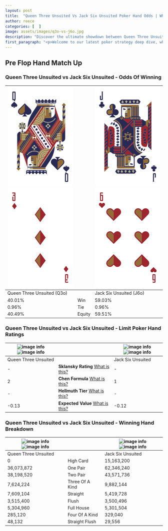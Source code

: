 ```yaml
---
layout: post
title:  "Queen Three Unsuited Vs Jack Six Unsuited Poker Hand Odds | Which Is The Better Hand In Poker? A Complete Guide"
author: reece
categories: [  ]
image: assets/images/q3o-vs-j6o.jpg
description: "Discover the ultimate showdown between Queen Three Unsuited and Jack Six Unsuited in poker! Uncover the odds, strategies, and scenarios where one hand triumphs over the other. Get ready to up your poker game with this thrilling analysis."
first_paragraph: "<p>Welcome to our latest poker strategy deep dive, where we're pitting two distinct hands against each other in a high-stakes showdown: Queen Three Unsuited vs Jack Six Unsuited.</p><p>In the dynamic world of poker, every decision counts, and knowing which hand holds the upper hand is key to your success at the table.</p><p>In this article, we'll dissect these two hands, explore the scenarios where one dominates the other, and equip you with the knowledge to make strategic choices that can tip the odds in your favor.</p><p>Get ready to unravel the intriguing dynamics of these poker hands and elevate your game to new heights.</p>"
---
```




[comment]: # (sp0)

## Pre Flop Hand Match Up

<div class="table hand-ratings" markdown="1"> 



### Queen Three Unsuited vs Jack Six Unsuited - Odds Of Winning


    
| ![image info](assets/images/hand1/q.png) ![image info](assets/images/hand1/3o.png) |  | ![image info](assets/images/hand2/j.png) ![image info](assets/images/hand2/6o.png) |
| -------- | -------- | -------- |
| Queen Three Unsuited (Q3o) |  | Jack Six Unsuited (J6o) |
| 40.01% | Win | 59.03% |
| 0.96% | Tie | 0.96% |
| 40.49% | Equity | 59.51% |




[comment]: # (sp1)



### Queen Three Unsuited vs Jack Six Unsuited - Limit Poker Hand Ratings


    
| ![image info](https://www.riverpairs.com/assets/images/hand1/q.png) ![image info](https://www.riverpairs.com/assets/images/hand1/3o.png) |  | ![image info](https://www.riverpairs.com/assets/images/hand2/j.png) ![image info](https://www.riverpairs.com/assets/images/hand2/6o.png) |
| -------- | -------- | -------- |
| Queen Three Unsuited |  | Jack Six Unsuited |
| - | **Sklansky Rating** [What is this?](/sklansky-rating-explained) | - |
| 2 | **Chen Formula** [What is this?](/chen-formula-explained) | 1 |
| - | **Hellmuth Tier** [What is this?](/Hellmuth-tier-explained) | - |
| -0.13 | **Expected Value** [What is this?](/expected-value-explained) | -0.12 |




[comment]: # (sp2)



### Queen Three Unsuited vs Jack Six Unsuited - Winning Hand Breakdown


    
| ![image info](https://www.riverpairs.com/assets/images/hand1/q.png) ![image info](https://www.riverpairs.com/assets/images/hand1/3o.png) |  | ![image info](https://www.riverpairs.com/assets/images/hand2/j.png) ![image info](https://www.riverpairs.com/assets/images/hand2/6o.png) |
| -------- | -------- | -------- |
| Queen Three Unsuited |  | Jack Six Unsuited |
| 0 | High Card | 15,163,200 |
| 36,073,872 | One Pair | 62,346,240 |
| 38,198,520 | Two Pair | 43,571,736 |
| 7,624,224 | Three Of A Kind | 9,882,144 |
| 7,609,104 | Straight | 5,419,728 |
| 3,515,400 | Flush | 3,500,496 |
| 5,304,960 | Full House | 5,301,504 |
| 285,120 | Four Of A Kind | 329,040 |
| 48,132 | Straight Flush | 29,556 |




[comment]: # (sp3)



</div>

[comment]: # (sp4)



[comment]: # (sp5)

